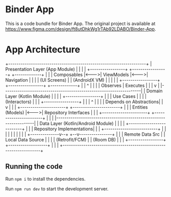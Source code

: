 
  # Binder App

  This is a code bundle for Binder App. The original project is available at https://www.figma.com/design/ft8utDhkWg1rTAb92LDABO/Binder-App.

# App Architecture 
  +-------------------------------------------------------------------+
|                       Presentation Layer (App Module)             |
|                                                                   |
|   +-----------------+     +-----------------+     +-------------+ |
|   | Composables     |<--->|   ViewModels    |<--->| Navigation  | |
|   | (UI Screens)    |     | (AndroidX VM)   |     |             | |
|   +-----------------+     +-----------------+     +-------------+ |
|         ^                           |                             |
|         | Observes                  | Executes                    |
|         |                           v                             |
|-------------------------------------------------------------------|
|                         Domain Layer (Kotlin Module)              |
|                                                                   |
|                         +-----------------+                       |
|                         |    Use Cases    |                       |
|                         | (Interactors)   |                       |
|                         +-----------------+                       |
|                                |         ^                        |
|                                |         | Depends on Abstractions|
|                                v         |                        |
|   +----------------------+     +-----------------------+         |
|   | Entities (Models)    |<--->| Repository Interfaces |         |
|   +----------------------+     +-----------------------+         |
|                                                                   |
|-------------------------------------------------------------------|
|                          Data Layer (Kotlin/Android Module)       |
|                                                                   |
|                         +--------------------------+              |
|                         |  Repository Implementations|              |
|                         +--------------------------+              |
|                                |          |                       |
|                                |          |                       |
|                 +--------------v--+     +--v----------------+     |
|                 | Remote Data Src |     | Local Data Source |     |
|                 | (Retrofit/FCM)  |     | (Room DB)         |     |
|                 +-----------------+     +-------------------+     |
|                                                                   |
+-------------------------------------------------------------------+

  ## Running the code

  Run `npm i` to install the dependencies.

  Run `npm run dev` to start the development server.
  
